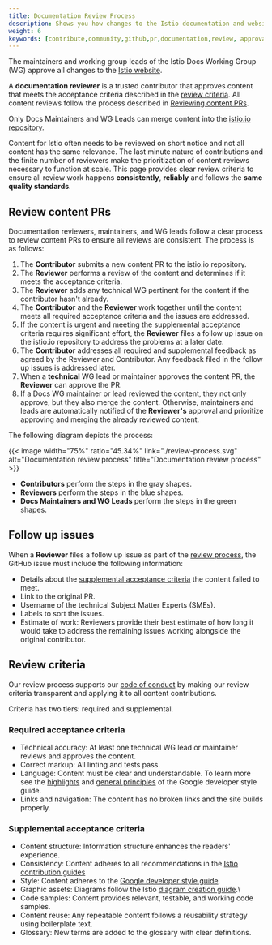 ```yaml
---
title: Documentation Review Process
description: Shows you how changes to the Istio documentation and website are reviewed and approved.
weight: 6
keywords: [contribute,community,github,pr,documentation,review, approval]
---
```


The maintainers and working group leads of the Istio Docs Working Group (WG) approve
all changes to the [Istio website](/zh/docs/).

A **documentation reviewer** is a trusted contributor that approves content that
meets the acceptance criteria described in the [review criteria](#review-criteria).
All content reviews follow the process described in [Reviewing content PRs](#review-content-prs).

Only Docs Maintainers and WG Leads can merge content into the [istio.io repository](https://github.com/istio/istio.io).

Content for Istio often needs to be reviewed on short notice and not all content
has the same relevance. The last minute nature of contributions and the finite
number of reviewers make the prioritization of content reviews necessary to
function at scale. This page provides clear review criteria to ensure all review
work happens **consistently**, **reliably** and follows the **same quality standards**.

## Review content PRs

Documentation reviewers, maintainers, and WG leads follow a clear process to
review content PRs to ensure all reviews are consistent. The process is as
follows:

1. The **Contributor** submits a new content PR to the istio.io repository.
1. The **Reviewer** performs a review of the content and determines if it meets the
   acceptance criteria.
1. The **Reviewer** adds any technical WG pertinent for the content if the
   contributor hasn't already.
1. The **Contributor** and the **Reviewer** work together until the content
   meets all required acceptance criteria and the issues are addressed.
1. If the content is urgent and meeting the supplemental acceptance criteria
   requires significant effort, the **Reviewer** files a follow up issue on
   the istio.io repository to address the problems at a later date.
1. The **Contributor** addresses all required and supplemental feedback as
   agreed by the Reviewer and Contributor. Any feedback filed in the follow up
   issues is addressed later.
1. When a **technical** WG lead or maintainer approves the content PR, the
   **Reviewer** can approve the PR.
1. If a Docs WG maintainer or lead reviewed the content, they not only approve,
   but they also merge the content. Otherwise, maintainers and leads are automatically
   notified of the **Reviewer's** approval and prioritize approving and merging
   the already reviewed content.

The following diagram depicts the process:

{{< image width="75%" ratio="45.34%"
    link="./review-process.svg"
    alt="Documentation review process"
    title="Documentation review process"
    >}}

- **Contributors** perform the steps in the gray shapes.
- **Reviewers** perform the steps in the blue shapes.
- **Docs Maintainers and WG Leads** perform the steps in the green shapes.

## Follow up issues

When a **Reviewer** files a follow up issue as part of the
[review process](#review-content-prs), the GitHub issue must include the
following information:

- Details about the [supplemental acceptance criteria](#supplemental-acceptance-criteria)
  the content failed to meet.
- Link to the original PR.
- Username of the technical Subject Matter Experts (SMEs).
- Labels to sort the issues.
- Estimate of work: Reviewers provide their best estimate of how long it would
  take to address the remaining issues working alongside the original
  contributor.

## Review criteria

Our review process supports our [code of conduct](https://www.contributor-covenant.org/version/2/0/code_of_conduct)
by making our review criteria transparent and applying it to all content contributions.

Criteria has two tiers: required and supplemental.

### Required acceptance criteria

- Technical accuracy: At least one technical WG lead or maintainer reviews and
  approves the content.
- Correct markup: All linting and tests pass.
- Language: Content must be clear and understandable. To learn more see the
  [highlights](https://developers.google.com/style/highlights) and
  [general principles](https://developers.google.com/style/tone) of the Google developer
  style guide.
- Links and navigation: The content has no broken links and the site builds properly.

### Supplemental acceptance criteria

- Content structure: Information structure enhances the readers' experience.
- Consistency: Content adheres to all recommendations in the
  [Istio contribution guides](/zh/about/contribute/)
- Style: Content adheres to the [Google developer style guide](https://developers.google.com/style).
- Graphic assets: Diagrams follow the Istio [diagram creation guide](/zh/about/contribute/diagrams/).\
- Code samples: Content provides relevant, testable, and working code samples.
- Content reuse: Any repeatable content follows a reusability strategy using
  boilerplate text.
- Glossary: New terms are added to the glossary with clear definitions.
